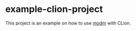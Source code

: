 # example-clion-project

This project is an example on how to use [modm](https://github.com/modm-io/modm) with CLion.

